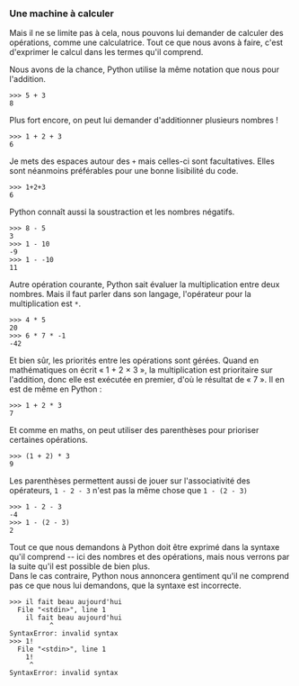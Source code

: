 ### Une machine à calculer

Mais il ne se limite pas à cela, nous pouvons lui demander de calculer des opérations, comme une calculatrice.
Tout ce que nous avons à faire, c'est d'exprimer le calcul dans les termes qu'il comprend.

Nous avons de la chance, Python utilise la même notation que nous pour l'addition.

```pycon
>>> 5 + 3
8
```

Plus fort encore, on peut lui demander d'additionner plusieurs nombres !

```pycon
>>> 1 + 2 + 3
6
```

Je mets des espaces autour des `+` mais celles-ci sont facultatives. Elles sont néanmoins préférables pour une bonne lisibilité du code.

```pycon
>>> 1+2+3
6
```

Python connaît aussi la soustraction et les nombres négatifs.

```pycon
>>> 8 - 5
3
>>> 1 - 10
-9
>>> 1 - -10
11
```

Autre opération courante, Python sait évaluer la multiplication entre deux nombres.
Mais il faut parler dans son langage, l'opérateur pour la multiplication est `*`.

```pycon
>>> 4 * 5
20
>>> 6 * 7 * -1
-42
```

Et bien sûr, les priorités entre les opérations sont gérées.
Quand en mathématiques on écrit « 1 + 2 × 3 », la multiplication est prioritaire sur l'addition, donc elle est exécutée en premier, d'où le résultat de « 7 ».
Il en est de même en Python :

```pycon
>>> 1 + 2 * 3
7
```

Et comme en maths, on peut utiliser des parenthèses pour prioriser certaines opérations.

```pycon
>>> (1 + 2) * 3
9
```

Les parenthèses permettent aussi de jouer sur l'associativité des opérateurs, `1 - 2 - 3` n'est pas la même chose que `1 - (2 - 3)`

```pycon
>>> 1 - 2 - 3
-4
>>> 1 - (2 - 3)
2
```

Tout ce que nous demandons à Python doit être exprimé dans la syntaxe qu'il comprend -- ici des nombres et des opérations, mais nous verrons par la suite qu'il est possible de bien plus.  
Dans le cas contraire, Python nous annoncera gentiment qu'il ne comprend pas ce que nous lui demandons, que la syntaxe est incorrecte.

```pycon
>>> il fait beau aujourd'hui
  File "<stdin>", line 1
    il fait beau aujourd'hui
          ^
SyntaxError: invalid syntax
>>> 1!
  File "<stdin>", line 1
    1!
     ^
SyntaxError: invalid syntax
```
